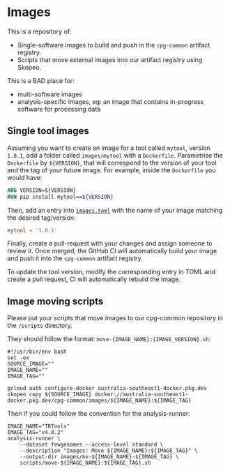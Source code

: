 # Images

This is a repository of:

- Single-software images to build and push in the `cpg-common` artifact registry.
- Scripts that move external images into our artifact registry using Skopeo.

This is a BAD place for:

- multi-software images
- analysis-specific images, eg: an image that contains in-progress software for processing data

## Single tool images

Assuming you want to create an image for a tool called `mytool`, version `1.0.1`, add a folder called `images/mytool` with a `Dockerfile`. Parametrise the `Dockerfile` by `${VERSION}`, that will correspond to the version of your tool and the tag of your future image. For example, inside the `Dockerfile` you would have:

```Dockerfile
ARG VERSION=${VERSION}
RUN pip install mytool==${VERSION}
```

Then, add an entry into [`images.toml`](images.toml) with the name of your image matching the desired tag/version:

```toml
mytool = '1.0.1'
```

Finally, create a pull-request with your changes and assign someone to review it. Once merged, the GitHub CI will automatically build your image and push it into the `cpg-common` artifact registry.

To update the tool version, modify the corresponding entry in TOML and create a pull request, CI will automatically rebuild the image.

## Image moving scripts

Please put your scripts that move images to our cpg-common repository in the `/scripts` directory.

They should follow the format: `move-{IMAGE_NAME}:{IMAGE_VERSION}.sh`:

```shell
#!/usr/bin/env bash
set -ex
SOURCE_IMAGE=""
IMAGE_NAME=""
IMAGE_TAG=""

gcloud auth configure-docker australia-southeast1-docker.pkg.dev
skopeo copy ${SOURCE_IMAGE} docker://australia-southeast1-docker.pkg.dev/cpg-common/images/${IMAGE_NAME}:${IMAGE_TAG}
```

Then if you could follow the convention for the analysis-runner:

```shell
IMAGE_NAME="TRTools"
IMAGE_TAG="v4.0.2"
analysis-runner \
    --dataset fewgenomes --access-level standard \
    --description "Images: Move ${IMAGE_NAME}:${IMAGE_TAG}" \
    --output-dir images/mv-${IMAGE_NAME}-${IMAGE_TAG} \
    scripts/move-${IMAGE_NAME}:${IMAGE_TAG}.sh
```
